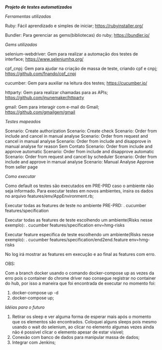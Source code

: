 ***Projeto de testes automatizados***

*Ferramentas utilizadas*

Ruby: Fácil aprendizado e simples de iniciar;
https://rubyinstaller.org/

Bundler: Para gerenciar as gems(bibliotecas) do ruby;
https://bundler.io/


*Gems utilizadas*

selenium-webdriver: Gem para realizar a automação dos testes de interface;
https://www.seleniumhq.org/

cpf_cnpj: Gem para ajudar na criação de massa de teste, criando cpf e cnpj;
https://github.com/fnando/cpf_cnpj

cucumber: Gem para auxiliar na leitura dos testes;
https://cucumber.io/

httparty: Gem para realizar chamadas para as APIs;
https://github.com/jnunemaker/httparty

gmail: Gem para interagir com e-mail do Gmail;
https://github.com/gmailgem/gmail



*Testes mapeados*

Scenario: Create authorization
Scenario: Create check
Scenario: Order from include and cancel in manual analyse
Scenario: Order from request and cancel in manual analyse
Scenario: Order from include and disapprove in manual analyse for reason Sem Contato
Scenario: Order from include and approve automatic
Scenario: Order from include and disapprove automatic
Scenario: Order from request and cancel by scheduler
Scenario: Order from include and approve in manual analyse
Scenario: Manual Analyse Approve from seller page





*Como executar*

Como default os testes são executados em PRE-PRD caso o ambiente não seja informado. Para executar testes em novos ambientes, insira os dados no arquivo features/env/AppEnvironment.rb;

Executar todas as features de teste no ambiente PRE-PRD:
. cucumber features/specification

Executar todas as features de teste escolhendo um ambiente(Risks nesse exemplo):
. cucumber features/specification env=hmg-risks

Executar feature específica de teste escolhendo um ambiente(Risks nesse exemplo):
. cucumber features/specification/end2end.feature env=hmg-risks

No log irá mostrar as features em execução e ao final as features com erro.

OBS:

Com a branch docker usando o comando docker-compose up as vezes da erro pois o container do chrome driver nao consegue registrar no container do hub, por isso a maneira que foi encontrada de executar no momento foi:
1. docker-compose up -d
2. docker-compose up;


*Idéias para o futuro*

1. Retirar os sleep e ver alguma forma de esperar mais após o momento que os elementos são encontrados. Coloquei alguns sleeps pois mesmo usando o wait do selenium, ao clicar no elemento algumas vezes ainda não é possivel clicar o elemento apesar de estar visivel;
2. Conexão com banco de dados para manipular massa de dados;
3. Integrar com Jenkins;
